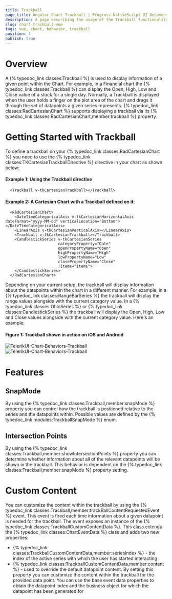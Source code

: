 ```yaml
---
title: Trackball
page_title: Angular Chart Trackball | Progress NativeScript UI Documentation
description: A page describing the usage of the Trackball functionality with Angular
slug: chart-trackball-vue
tags: vue, chart, behavior, trackball
position: 4
publish: true
---
```


# Overview
A {% typedoc_link classes:Trackball %} is used to display information of a given point within the Chart. For example, in a Financial chart the {% typedoc_link classes:Trackball %} can display the Open, High, Low and Close value of a stock for a single day. Normally, a Trackball is displayed when the user holds a finger on the plot area of the chart and drags it through the set of datapoints a given series represents. {% typedoc_link classes:RadCartesianChart %} supports displaying a trackball via its {% typedoc_link classes:RadCartesianChart,member:trackball %} property.

# Getting Started with Trackball
To define a trackball on your {% typedoc_link classes:RadCartesianChart %} you need to use the {% typedoc_link classes:TKCartesianTrackballDirective %} directive in your chart as shown below:

#### Example 1: Using the Trackball directive

```
  <Trackball v-tkCartesianTrackball></Trackball>
```

#### Example 2: A Cartesian Chart with a Trackball defined on it:

```
  <RadCartesianChart>
    <DateTimeCategoricalAxis v-tkCartesianHorizontalAxis dateFormat="yyyy-MM-dd" verticalLocation="Bottom"></DateTimeCategoricalAxis>
    <LinearAxis v-tkCartesianVerticalAxis></LinearAxis>
    <Trackball v-tkCartesianTrackball></Trackball>
    <CandlestickSeries v-tkCartesianSeries
                       categoryProperty="Date"
                       openPropertyName="Open"
                       highPropertyName="High"
                       lowPropertyName="Low"
                       closePropertyName="Close"
                       :items="items">
    </CandlestickSeries>
  </RadCartesianChart>
```

Depending on your current setup, the trackball will display information about the datapoints within the chart in a different manner. For example, in a {% typedoc_link classes:RangeBarSeries %} the trackball will display the range values alongside with the current category value. In a {% typedoc_link classes:OhlcSeries %} or {% typedoc_link classes:CandlestickSeries %} the trackball will display the Open, High, Low and Close values alongside with the current category value. Here's an example:

#### Figure 1: Trackball shown in action on iOS and Android
![TelerikUI-Chart-Behaviors-Trackball](/controls/Angular/Chart/Behaviors/Images/trackball_candlestick_ios.png "Trackball with Candlestick Series on iOS")![TelerikUI-Chart-Behaviors-Trackball](/controls/Angular/Chart/Behaviors/Images/trackball_candlestick_android.png "Trackball with Candlestick Series on Android")

# Features

## SnapMode
By using the {% typedoc_link classes:Trackball,member:snapMode %} property you can control how the trackball is positioned relative to the series and the datapoints within. Possible values are defined by the {% typedoc_link modules:TrackballSnapMode %} enum.

## Intersection Points
By using the {% typedoc_link classes:Trackball,member:showIntersectionPoints %} property you can determine whether information about all of the relevant datapoints will be shown in the trackball. This behavior is dependent on the {% typedoc_link classes:Trackball,member:snapMode %} property setting.

# Custom Content
You can customize the content within the trackball by using the {% typedoc_link classes:Trackball,member:trackBallContentRequestedEvent %} event. This event is fired each time information about a given datapoint is needed for the trackball. The event exposes an instance of the {% typedoc_link classes:TrackballCustomContentData %}. This class extends the {% typedoc_link classes:ChartEventData %} class and adds two new properties:
- {% typedoc_link classes:TrackballCustomContentData,member:seriesIndex %} - the index of the active series with which the user has started interacting
- {% typedoc_link classes:TrackballCustomContentData,member:content %} - used to override the default datapoint content. By setting this property you can customize the content within the trackball for the provided data point. You can use the base event data properties to obtain the datapoint index and the business object for which the datapoint has been generated for
